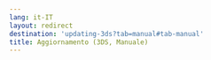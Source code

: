 ```yaml
---
lang: it-IT
layout: redirect
destination: 'updating-3ds?tab=manual#tab-manual'
title: Aggiornamento (3DS, Manuale)
---
```


